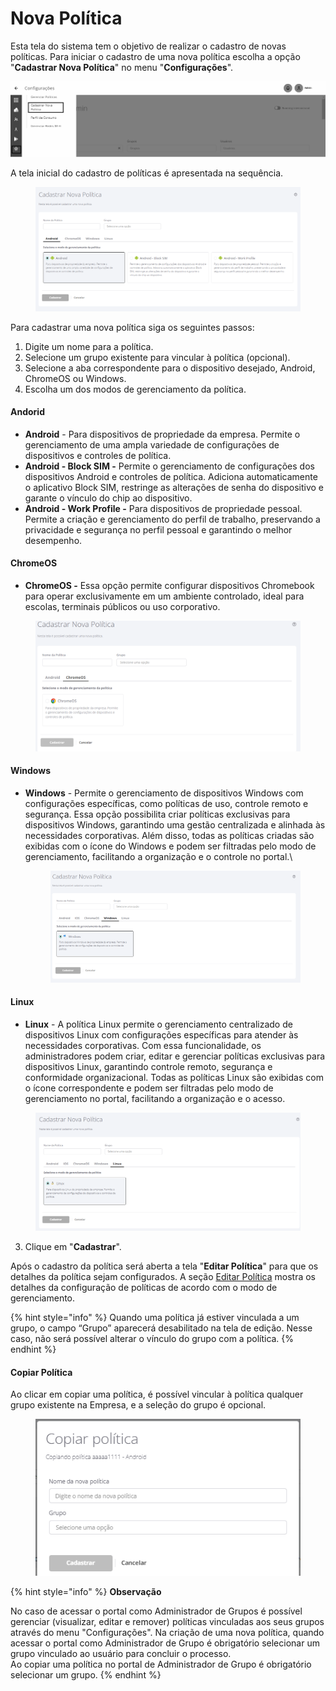 # Nova Política

Esta tela do sistema tem o objetivo de realizar o cadastro de novas políticas. Para iniciar o cadastro de uma nova política escolha a opção "**Cadastrar Nova Política**" no menu "**Configurações**".

![](<../../../../.gitbook/assets/20 (1).png>)

A tela inicial do cadastro de políticas é apresentada na sequência.

<figure><img src="../../../../.gitbook/assets/Captura de tela 2025-01-14 161839.png" alt=""><figcaption></figcaption></figure>

Para cadastrar uma nova política siga os seguintes passos:

1. Digite um nome para a política.
2. Selecione um grupo existente para vincular à política (opcional).
3. Selecione a aba correspondente para o dispositivo desejado, Android, ChromeOS ou Windows.
4. Escolha um dos modos de gerenciamento da política.

#### Andorid

* **Android** - Para dispositivos de propriedade da empresa. Permite o gerenciamento de uma ampla variedade de configurações de dispositivos e controles de política.
* **Android - Block SIM -** Permite o gerenciamento de configurações dos dispositivos Android e controles de política. Adiciona automaticamente o aplicativo Block SIM, restringe as alterações de senha do dispositivo e garante o vínculo do chip ao dispositivo.
* **Android - Work Profile -** Para dispositivos de propriedade pessoal. Permite a criação e gerenciamento do perfil de trabalho, preservando a privacidade e segurança no perfil pessoal e garantindo o melhor desempenho.

#### ChromeOS

* **ChromeOS -** Essa opção permite configurar dispositivos Chromebook para operar exclusivamente em um ambiente controlado, ideal para escolas, terminais públicos ou uso corporativo.

<figure><img src="../../../../.gitbook/assets/image (319).png" alt=""><figcaption></figcaption></figure>

#### Windows

*   **Windows** - Permite o gerenciamento de dispositivos Windows com configurações específicas, como políticas de uso, controle remoto e segurança. Essa opção possibilita criar políticas exclusivas para dispositivos Windows, garantindo uma gestão centralizada e alinhada às necessidades corporativas. Além disso, todas as políticas criadas são exibidas com o ícone do Windows e podem ser filtradas pelo modo de gerenciamento, facilitando a organização e o controle no portal.\


    <figure><img src="../../../../.gitbook/assets/image (329).png" alt=""><figcaption></figcaption></figure>

#### Linux

* **Linux** - A política Linux permite o gerenciamento centralizado de dispositivos Linux com configurações específicas para atender às necessidades corporativas. Com essa funcionalidade, os administradores podem criar, editar e gerenciar políticas exclusivas para dispositivos Linux, garantindo controle remoto, segurança e conformidade organizacional. Todas as políticas Linux são exibidas com o ícone correspondente e podem ser filtradas pelo modo de gerenciamento no portal, facilitando a organização e o acesso.

<figure><img src="../../../../.gitbook/assets/image (330).png" alt=""><figcaption></figcaption></figure>

3. Clique em "**Cadastrar**".

Após o cadastro da política será aberta a tela "**Editar Política**" para que os detalhes da política sejam configurados. A seção [Editar Política](broken-reference) mostra os detalhes da configuração de políticas de acordo com o modo de gerenciamento.

{% hint style="info" %}
Quando uma política já estiver vinculada a um grupo, o campo “Grupo” aparecerá desabilitado na tela de edição. Nesse caso, não será possível alterar o vínculo do grupo com a política.
{% endhint %}

#### Copiar Política

Ao clicar em copiar uma política, é possível vincular à política qualquer grupo existente na Empresa, e a seleção do grupo é opcional.

<figure><img src="../../../../.gitbook/assets/image (1) (1) (1) (1) (1).png" alt=""><figcaption></figcaption></figure>

{% hint style="info" %}
**Observação**

No caso de acessar o portal como Administrador de Grupos é possível gerenciar (visualizar, editar e remover) políticas vinculadas aos seus grupos através do menu "Configurações". Na criação de uma nova política, quando acessar o portal como Administrador de Grupo é obrigatório selecionar um grupo vinculado ao usuário para concluir o processo.\
Ao copiar uma política no portal de Administrador de Grupo é obrigatório selecionar um grupo.
{% endhint %}
